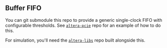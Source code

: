 ## Buffer FIFO
You can git submodule this repo to provide a generic single-clock FIFO with configurable thresholds. See [`altera-pcie`](https://github.com/makestuff/altera-pcie) repo for an example of how to do this.

For simulation, you'll need the [`altera-libs`](https://github.com/makestuff/altera-libs) repo built alongside this.
